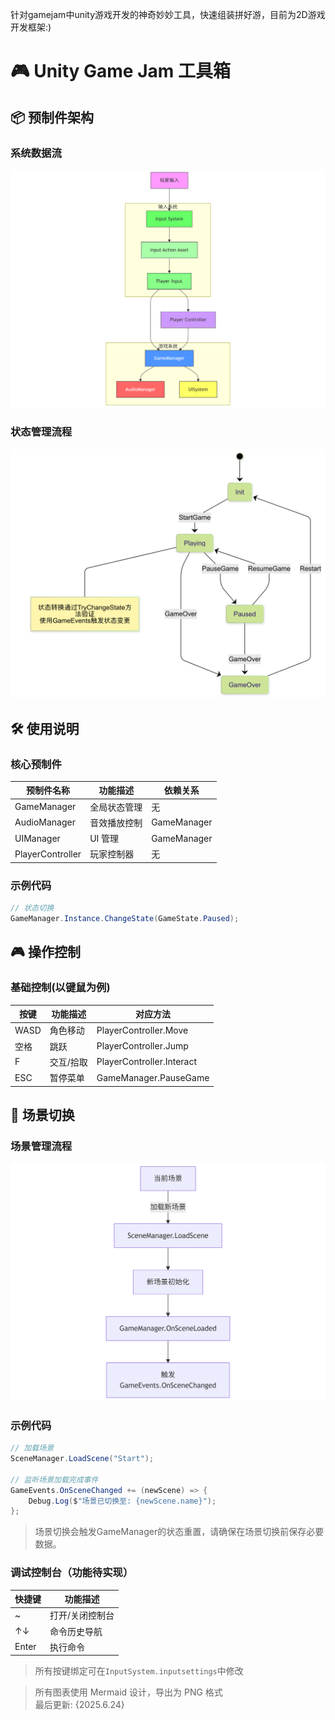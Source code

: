 针对gamejam中unity游戏开发的神奇妙妙工具，快速组装拼好游，目前为2D游戏开发框架:)

# 🎮 Unity Game Jam 工具箱

## 📦 预制件架构

### 系统数据流
![系统数据流图](Assets/Readme/diagrams/data-flow.png)

### 状态管理流程
![GameManager 状态机](Assets/Readme/diagrams/state-machine.png)

## 🛠 使用说明

### 核心预制件
| 预制件名称      | 功能描述                  | 依赖关系         |
|----------------|--------------------------|------------------|
| GameManager    | 全局状态管理              | 无              |
| AudioManager   | 音效播放控制              | GameManager     |
| UIManager      | UI 管理                  | GameManager     |
| PlayerController| 玩家控制器                | 无              |

### 示例代码
```csharp
// 状态切换
GameManager.Instance.ChangeState(GameState.Paused);
```

## 🎮 操作控制

### 基础控制(以键鼠为例)
| 按键       | 功能描述                  | 对应方法               |
|------------|--------------------------|-----------------------|
| WASD       | 角色移动                  | PlayerController.Move |
| 空格       | 跳跃                      | PlayerController.Jump |
| F          | 交互/拾取                 | PlayerController.Interact |
| ESC        | 暂停菜单                  | GameManager.PauseGame |

## 🔄 场景切换

### 场景管理流程
![场景切换流程](Assets/Readme/diagrams/scene-switch.png)

### 示例代码
```csharp
// 加载场景
SceneManager.LoadScene("Start");

// 监听场景加载完成事件
GameEvents.OnSceneChanged += (newScene) => {
    Debug.Log($"场景已切换至: {newScene.name}");
};
```

> 场景切换会触发GameManager的状态重置，请确保在场景切换前保存必要数据。

### 调试控制台（功能待实现）
| 快捷键     | 功能描述                  |
|------------|--------------------------|
| ~          | 打开/关闭控制台           |
| ↑↓        | 命令历史导航              |
| Enter      | 执行命令                  |

> 所有按键绑定可在`InputSystem.inputsettings`中修改

> 所有图表使用 Mermaid 设计，导出为 PNG 格式  
> 最后更新: {2025.6.24}